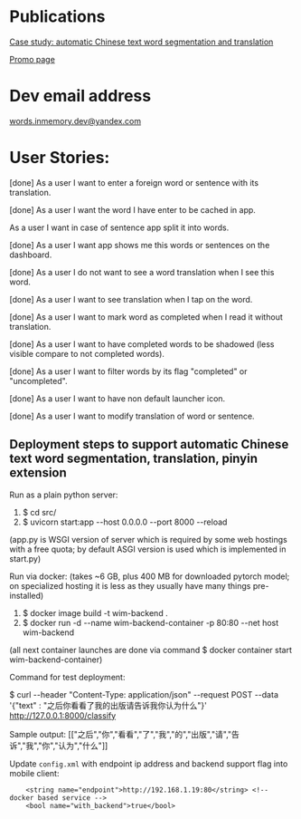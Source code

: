 # Publications

<a href="https://gelassen.github.io/blog/2023/08/20/case-study-automatic-chinese-text-tokenisation-and-translation.html">Case study: automatic Chinese text word segmentation and translation</a>

<a href="https://gelassen.github.io/words-in-memory/">Promo page</a>

# Dev email address
words.inmemory.dev@yandex.com

# User Stories:

[done] As a user I want to enter a foreign word or sentence with its translation.

[done] As a user I want the word I have enter to be cached in app.

As a user I want in case of sentence app split it into words. 

[done] As a user I want app shows me this words or sentences on the dashboard. 

[done] As a user I do not want to see a word translation when I see this word. 

[done] As a user I want to see translation when I tap on the word. 

[done] As a user I want to mark word as completed when I read it without translation. 

[done] As a user I want to have completed words to be shadowed (less visible compare to not completed words).

[done] As a user I want to filter words by its flag "completed" or "uncompleted".

[done] As a user I want to have non default launcher icon. 

[done] As a user I want to modify translation of word or sentence.  

## Deployment steps to support automatic Chinese text word segmentation, translation, pinyin extension


Run as a plain python server:

1. $ cd src/
2. $ uvicorn start:app --host 0.0.0.0 --port 8000 --reload

(app.py is WSGI version of server which is required by some web hostings with a free quota; by default ASGI version is used which is implemented in start.py)

Run via docker: (takes ~6 GB, plus 400 MB for downloaded pytorch model; on specialized hosting it is less as they usually have many things pre-installed)

1. $ docker image build -t wim-backend .
2. $ docker run -d --name wim-backend-container -p 80:80 --net host wim-backend

(all next container launches are done via command $ docker container start wim-backend-container)

Command for test deployment: 

$ curl --header "Content-Type: application/json"   --request POST   --data '{"text" : "之后你看看了我的出版请告诉我你认为什么"}' http://127.0.0.1:8000/classify

Sample output: [["之后","你","看看","了","我","的","出版","请","告诉","我","你","认为","什么"]]

Update ```config.xml``` with endpoint ip address and backend support flag into mobile client:
```
    <string name="endpoint">http://192.168.1.19:80</string> <!-- docker based service -->
    <bool name="with_backend">true</bool>
```
